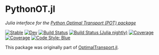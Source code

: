 # PythonOT.jl

*Julia interface for the [Python Optimal Transport (POT) package](https://pythonot.github.io/)*

[![Stable](https://img.shields.io/badge/docs-stable-blue.svg)](https://juliaoptimaltransport.github.io/PythonOT.jl/stable)
[![Dev](https://img.shields.io/badge/docs-dev-blue.svg)](https://juliaoptimaltransport.github.io/PythonOT.jl/dev)
[![Build Status](https://github.com/JuliaOptimalTransport/PythonOT.jl/workflows/CI/badge.svg?branch=main)](https://github.com/JuliaOptimalTransport/PythonOT.jl/actions?query=workflow%3ACI+branch%3Amain)
[![Build Status (Julia nightly)](https://github.com/JuliaOptimalTransport/PythonOT.jl/workflows/JuliaNightly/badge.svg?branch=main)](https://github.com/JuliaOptimalTransport/PythonOT.jl/actions?query=workflow%3AJuliaNightly+branch%3Amain)
[![Coverage](https://codecov.io/gh/JuliaOptimalTransport/PythonOT.jl/branch/main/graph/badge.svg)](https://codecov.io/gh/JuliaOptimalTransport/PythonOT.jl)
[![Coverage](https://coveralls.io/repos/github/JuliaOptimalTransport/PythonOT.jl/badge.svg?branch=main)](https://coveralls.io/github/JuliaOptimalTransport/PythonOT.jl?branch=main)
[![Code Style: Blue](https://img.shields.io/badge/code%20style-blue-4495d1.svg)](https://github.com/invenia/BlueStyle)

This package was originally part of [OptimalTransport.jl](https://github.com/zsteve/OptimalTransport.jl).
